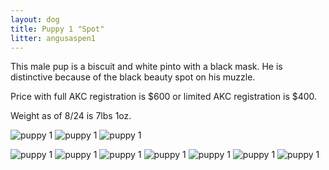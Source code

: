 ```yaml
---
layout: dog
title: Puppy 1 "Spot"
litter: angusaspen1
---
```


This male pup is a biscuit and white pinto with a black mask. He is distinctive because of the black beauty spot on his muzzle.

Price with full AKC registration is $600 or limited AKC registration is $400.

Weight as of 8/24 is 7lbs 1oz.

![puppy 1](http://farm4.staticflickr.com/3909/15142666632_4bd9889361_z_d.jpg)
![puppy 1](http://farm6.staticflickr.com/5587/15142663502_fdb9f2b668_z_d.jpg)
![puppy 1](http://farm6.staticflickr.com/5556/14956490608_de9c1df3dd_z_d.jpg)

![puppy 1](http://farm6.staticflickr.com/5567/14797836117_c05b654d67_z_d.jpg)
![puppy 1](http://farm4.staticflickr.com/3888/14984104382_cf01c991d9_z_d.jpg)
![puppy 1](http://farm4.staticflickr.com/3924/14797838618_a41bb9d433_z_d.jpg)
![puppy 1](http://farm4.staticflickr.com/3853/14797724090_7dd755ed6e_z_d.jpg)
![puppy 1](http://farm4.staticflickr.com/3913/14981304791_610dddbddf_z_d.jpg)
![puppy 1](http://farm6.staticflickr.com/5568/14797762330_609eddf029_z_d.jpg)
![puppy 1](http://farm4.staticflickr.com/3899/14797746650_cd0f85ab45_z_d.jpg)
